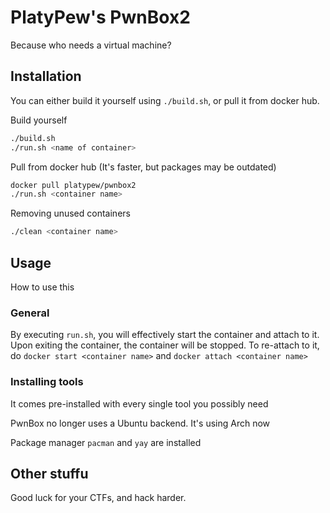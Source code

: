 # PlatyPew's PwnBox2
Because who needs a virtual machine?

## Installation
You can either build it yourself using `./build.sh`, or pull it from docker hub.

Build yourself
```bash
./build.sh
./run.sh <name of container>
```

Pull from docker hub (It's faster, but packages may be outdated)
```bash
docker pull platypew/pwnbox2
./run.sh <container name>
```

Removing unused containers
```bash
./clean <container name>
```

## Usage
How to use this

### General
By executing `run.sh`, you will effectively start the container and attach to it.
Upon exiting the container, the container will be stopped. To re-attach to it, do `docker start <container name>` and `docker attach <container name>`

### Installing tools
It comes pre-installed with every single tool you possibly need

PwnBox no longer uses a Ubuntu backend. It's using Arch now

Package manager `pacman` and `yay` are installed

## Other stuffu
Good luck for your CTFs, and hack harder.
